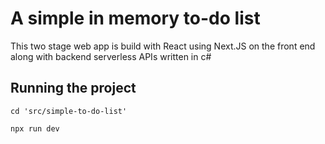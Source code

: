 # A simple in memory to-do list 

This two stage web app is build with React using Next.JS on the front end along with backend serverless APIs written in c#

## Running the project 

`cd 'src/simple-to-do-list'`

`npx run dev`